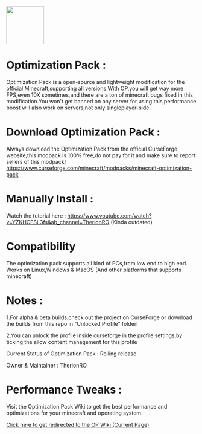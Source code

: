 <img src="https://user-images.githubusercontent.com/59541950/175035789-c176525a-93d6-4c1b-83af-beec801c5dd8.png" width="100" height="100" />

# Optimization Pack :
Optimization Pack is a open-source and lightweight modification for the official Minecraft,supporting all versions.With OP,you will get way more FPS,even 10X sometimes,and there are a ton of minecraft bugs fixed in this modification.You won't get banned on any server for using this,performance boost will also work on servers,not only singleplayer-side.

# Download Optimization Pack :
Always download the Optimization Pack from the official CurseForge website,this modpack is 100% free,do not pay for it and make sure to report sellers of this modpack!
https://www.curseforge.com/minecraft/modpacks/minecraft-optimization-pack

# Manually Install :
 Watch the tutorial here : https://www.youtube.com/watch?v=YZKHCFSL3fs&ab_channel=TherionRO (Kinda outdated)
 
# Compatibility
 The optimization pack supports all kind of PCs,from low end to high end.
 Works on Linux,Windows & MacOS (And other platforms that supports minecraft)
 
# Notes :
 1.For alpha & beta builds,check out the project on CurseForge or download the builds from this repo in "Unlocked Profile" folder!
 
 2.You can unlock the profile inside curseforge in the profile settings,by ticking the allow content management for this profile
 
 Current Status of Optimization Pack : Rolling release
 
 Owner & Maintainer : TherionRO
 
# Performance Tweaks :
Visit the Optimization Pack Wiki to get the best performance and optimizations for your minecraft and operating system.

[Click here to get redirected to the OP Wiki (Current Page)](https://github.com/TherionRO/Minecraft-Optimization-Pack/wiki)


 
